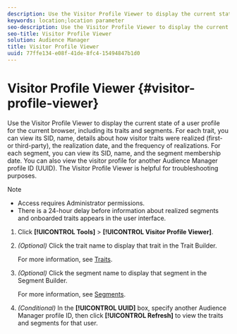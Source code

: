 ```yaml
---
description: Use the Visitor Profile Viewer to display the current state of a user profile for the current browser, including its traits and segments. For each trait, you can view its SID, name, details about how visitor traits were realized (first- or third-party), the realization date, and the frequency of realizations. For each segment, you can view its SID, name, and the segment membership date. You can also view the visitor profile for another Audience Manager profile ID (UUID). The Visitor Profile Viewer is helpful for troubleshooting purposes.
keywords: location;location parameter
seo-description: Use the Visitor Profile Viewer to display the current state of a user profile for the current browser, including its traits and segments. For each trait, you can view its SID, name, details about how visitor traits were realized (first- or third-party), the realization date, and the frequency of realizations. For each segment, you can view its SID, name, and the segment membership date. You can also view the visitor profile for another Audience Manager profile ID (UUID). The Visitor Profile Viewer is helpful for troubleshooting purposes.
seo-title: Visitor Profile Viewer
solution: Audience Manager
title: Visitor Profile Viewer
uuid: 77ffe134-e08f-41de-8fc4-15494847b1d0
---
```


# Visitor Profile Viewer {#visitor-profile-viewer}

Use the Visitor Profile Viewer to display the current state of a user profile for the current browser, including its traits and segments. For each trait, you can view its SID, name, details about how visitor traits were realized (first- or third-party), the realization date, and the frequency of realizations. For each segment, you can view its SID, name, and the segment membership date. You can also view the visitor profile for another Audience Manager profile ID (UUID). The Visitor Profile Viewer is helpful for troubleshooting purposes.

>[!NOTE]
>
>* Access requires Administrator permissions.
>* There is a 24-hour delay before information about realized segments and onboarded traits appears in the user interface.

<!-- 

Traits that are not part of a segment will not appear in the
<span class="wintitle"> Visitor Profile Viewer</span>.

 -->

1. Click **[!UICONTROL Tools]** > **[!UICONTROL Visitor Profile Viewer]**.

1. *(Optional)* Click the trait name to display that trait in the Trait Builder.

   For more information, see [Traits](../features/traits/trait-details-page.md).

1. *(Optional)* Click the segment name to display that segment in the Segment Builder.

   For more information, see [Segments](../features/segments/segments-purpose.md).

1. *(Conditional)* In the **[!UICONTROL UUID]** box, specify another Audience Manager profile ID, then click **[!UICONTROL Refresh]** to view the traits and segments for that user.